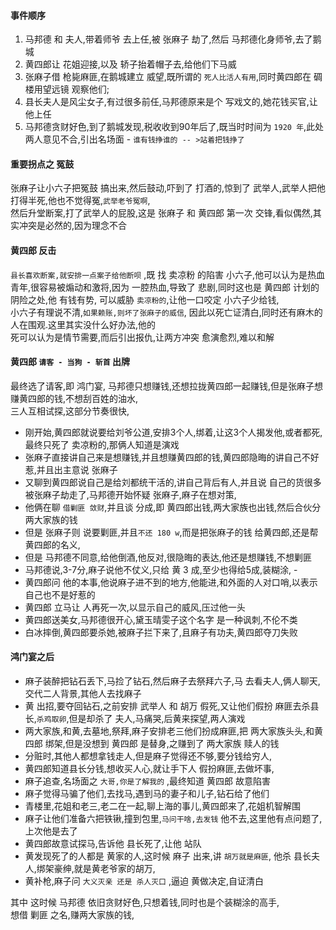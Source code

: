 #### 事件顺序
1. 马邦德 和 夫人,带着师爷 去上任,被 张麻子 劫了,然后 马邦德化身师爷,去了鹅城    
2. 黄四郎让 花姐迎接,以及 轿子抬着帽子去,给他们下马威   
3. 张麻子借 枪毙麻匪,在鹅城建立 威望,既所谓的 `死人比活人有用`,同时黄四郎在 碉楼用望远镜 观察他们;    
4. 县长夫人是风尘女子,有过很多前任,马邦德原来是个 写戏文的,她花钱买官,让他上任  
5. 马邦德贪财好色,到了鹅城发现,税收收到90年后了,既当时时间为 `1920 年`,此处两人意见不合,引出名场面 - `谁有钱挣谁的 -- >站着把钱挣了`    

#### 重要拐点之 冤鼓
张麻子让小六子把冤鼓 搞出来,然后鼓动,吓到了 打酒的,惊到了 武举人,武举人把他打得半死,他也不觉得冤,`武举老爷冤啊`,  
然后升堂断案,打了武举人的屁股,这是 张麻子 和 黄四郎 第一次 交锋,看似偶然,其实冲突是必然的,因为理念不合  

#### 黄四郎 反击
`县长喜欢断案,就安排一点案子给他断呗`  ,既 找 卖凉粉 的陷害 小六子,他可以认为是热血青年,很容易被煽动和激将,因为
一腔热血,导致了 悲剧,同时这也是 黄四郎 计划的 阴险之处,他 有钱有势, 可以威胁 `卖凉粉的`,让他一口咬定 小六子少给钱,  
小六子有理说不清,`如果赖账,则坏了张麻子的威信`, 因此以死亡证清白,同时还有麻木的人在围观.这里其实没什么好办法,他的  
死可以认为是情节需要,而后引出报仇,让两方冲突 愈演愈烈,难以和解  
#### 黄四郎 `请客 - 当狗 - 斩首` 出牌
最终选了请客,即 鸿门宴, 马邦德只想赚钱,还想拉拢黄四郎一起赚钱,但是张麻子想赚黄四郎的钱,不想刮百姓的油水,  
三人互相试探,这部分节奏很快,  
- 刚开始,黄四郎就说要给刘爷公道,安排3个人,绑着,让这3个人揭发他,或者都死,最终只死了 卖凉粉的,那俩人知道是演戏      
- 张麻子直接讲自己来是想赚钱,并且想赚黄四郎的钱,黄四郎隐晦的讲自己不好惹,并且出主意说 张麻子  
- 又聊到黄四郎说自己是给刘都统干活的,讲自己背后有人,并且说 自己的货很多被张麻子劫走了,马邦德开始怀疑 张麻子,麻子在想对策,  
- 他俩在聊 `借剿匪 敛财`,并且谈 分成,即 黄四郎出钱,两大家族也出钱,然后合伙分两大家族的钱  
- 但是 张麻子则 说要剿匪,并且`不还 180 w`,而是把张麻子的钱 给黄四郎,还是帮黄四郎的名义,  
- 但是 马邦德不同意,给他倒酒,他反对,很隐晦的表达,他还是想赚钱,不想剿匪  
- 马邦德说,3-7分,麻子说他不仗义,只给 黄 3 成,至少也得给5成,装糊涂,  -  
- 黄四郎问 他的本事,他说麻子进不到的地方,他能进,和外面的人对口哨,以表示自己也不是好惹的  
- 黄四郎 立马让 人再死一次,以显示自己的威风,压过他一头  
- 黄四郎送美女,马邦德很开心,黛玉晴雯子这个名字 是一种讽刺,不伦不类  
- 白冰摔倒,黄四郎要杀她,被麻子拦下来了,且麻子有功夫,黄四郎夺刀失败    

#### 鸿门宴之后
- 麻子装醉把钻石丢下,马捡了钻石,然后麻子去祭拜六子,马 去看夫人,俩人聊天,交代二人背景,其他人去找麻子   
- 黄 出招,要夺回钻石,之前安排 武举人 和 胡万 假死,又让他们假扮 麻匪去杀县长,`杀鸡取卵`,但是却杀了 夫人,马痛哭,后黄来探望,两人演戏  
- 两大家族,和黄,去墓地,祭拜,麻子安排老三他们扮成麻匪,把 两大家族头头,和黄四郎 绑架,但是没想到 黄四郎 是替身,之赚到了 两大家族 赎人的钱  
- 分赃时,其他人都想拿钱走人,但是麻子觉得还不够,要分钱给穷人,  
- 黄四郎知道县长分钱,想收买人心,就让手下人 假扮麻匪,去做坏事,  
- 麻子追查,名场面之 `大哥,你是了解我的` ,最终知道 黄四郎 故意陷害  
- 麻子觉得马骗了他们,去找马,遇到马的妻子和儿子,钻石给了他们  
- 青楼里,花姐和老三,老二在一起,聊上海的事儿,黄四郎来了,花姐机智解围    
- 麻子让他们准备六把铁锹,撞到包里,`马问干啥,去发钱`  他不去,这里他有点问题了,上次他是去了  
- 黄四郎故意试探马,告诉他 县长死了,让他 站队  
- 黄发现死了的人都是 黄家的人,这时候 麻子 出来,讲 `胡万就是麻匪`, 他杀 县长夫人,绑架豪绅,就是黄老爷家的胡万,  
- 黄补枪,麻子问 `大义灭亲 还是 杀人灭口` ,逼迫 黄做决定,自证清白  


其中 这时候 马邦德 依旧贪财好色,只想着钱,同时也是个装糊涂的高手,  
想借 剿匪 之名,赚两大家族的钱,
